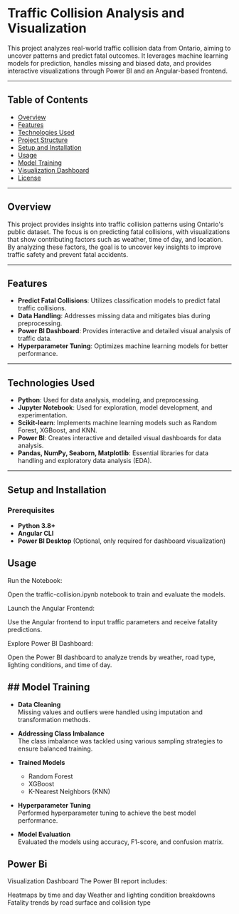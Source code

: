 # Traffic Collision Analysis and Visualization

This project analyzes real-world traffic collision data from Ontario, aiming to uncover patterns and predict fatal outcomes. It leverages machine learning models for prediction, handles missing and biased data, and provides interactive visualizations through Power BI and an Angular-based frontend.

---

## Table of Contents
- [Overview](#overview)
- [Features](#features)
- [Technologies Used](#technologies-used)
- [Project Structure](#project-structure)
- [Setup and Installation](#setup-and-installation)
- [Usage](#usage)
- [Model Training](#model-training)
- [Visualization Dashboard](#visualization-dashboard)
- [License](#license)

---

## Overview
This project provides insights into traffic collision patterns using Ontario's public dataset. The focus is on predicting fatal collisions, with visualizations that show contributing factors such as weather, time of day, and location. By analyzing these factors, the goal is to uncover key insights to improve traffic safety and prevent fatal accidents.

---

## Features
- **Predict Fatal Collisions**: Utilizes classification models to predict fatal traffic collisions.
- **Data Handling**: Addresses missing data and mitigates bias during preprocessing.
- **Power BI Dashboard**: Provides interactive and detailed visual analysis of traffic data.
- **Hyperparameter Tuning**: Optimizes machine learning models for better performance.

---

## Technologies Used
- **Python**: Used for data analysis, modeling, and preprocessing.
- **Jupyter Notebook**: Used for exploration, model development, and experimentation.
- **Scikit-learn**: Implements machine learning models such as Random Forest, XGBoost, and KNN.
- **Power BI**: Creates interactive and detailed visual dashboards for data analysis.
- **Pandas, NumPy, Seaborn, Matplotlib**: Essential libraries for data handling and exploratory data analysis (EDA).

---

## Setup and Installation

### Prerequisites
- **Python 3.8+**
- **Angular CLI**
- **Power BI Desktop** (Optional, only required for dashboard visualization)


## Usage 
Run the Notebook:

Open the traffic-collision.ipynb notebook to train and evaluate the models.

Launch the Angular Frontend:

Use the Angular frontend to input traffic parameters and receive fatality predictions.

Explore Power BI Dashboard:

Open the Power BI dashboard to analyze trends by weather, road type, lighting conditions, and time of day.

## ## Model Training

- **Data Cleaning**  
  Missing values and outliers were handled using imputation and transformation methods.

- **Addressing Class Imbalance**  
  The class imbalance was tackled using various sampling strategies to ensure balanced training.

- **Trained Models**  
  - Random Forest
  - XGBoost
  - K-Nearest Neighbors (KNN)

- **Hyperparameter Tuning**  
  Performed hyperparameter tuning to achieve the best model performance.

- **Model Evaluation**  
  Evaluated the models using accuracy, F1-score, and confusion matrix.




## Power Bi 
Visualization Dashboard
The Power BI report includes:

Heatmaps by time and day
Weather and lighting condition breakdowns
Fatality trends by road surface and collision type
